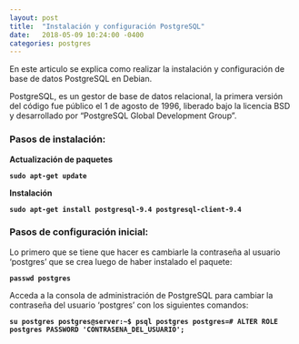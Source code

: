 ```yaml
---
layout: post
title:  "Instalación y configuración PostgreSQL"
date:   2018-05-09 10:24:00 -0400
categories: postgres
---
```

En este articulo se explica como realizar la instalación y configuración de base de datos PostgreSQL en Debian.

PostgreSQL, es un gestor de base de datos relacional, la primera versión del código fue público el 1 de agosto de 1996, liberado bajo la licencia BSD y desarrollado por “PostgreSQL Global Development Group”.

### Pasos de instalación:

**Actualización de paquetes**

**`sudo apt-get update`**

**Instalación**

**`sudo apt-get install postgresql-9.4 postgresql-client-9.4`**

### Pasos de configuración inicial:

Lo primero que se tiene que hacer es cambiarle la contraseña al usuario ‘postgres’ que se crea luego de haber instalado el paquete:

**`passwd postgres`**

Acceda a la consola de administración de PostgreSQL para cambiar la contraseña del usuario ‘postgres’ con los siguientes comandos:

**`su postgres
postgres@server:~$ psql postgres
postgres=# ALTER ROLE postgres PASSWORD 'CONTRASENA_DEL_USUARIO';`**
